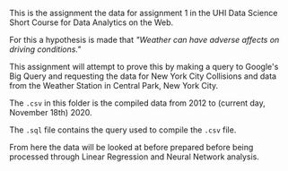 This is the assignment the data for assignment 1 in the UHI Data Science Short Course for Data Analytics on the Web.

For this a hypothesis is made that *"Weather can have adverse affects on driving conditions."* 

This assignment will attempt to prove this by making a query to Google's Big Query and requesting the data for New York City Collisions and data from the Weather Station in Central Park, New York City.

The `.csv` in this folder is the compiled data from 2012 to (current day, November 18th) 2020.

The `.sql` file contains the query used to compile the `.csv` file.

From here the data will be looked at before prepared before being processed through Linear Regression and Neural Network analysis.

